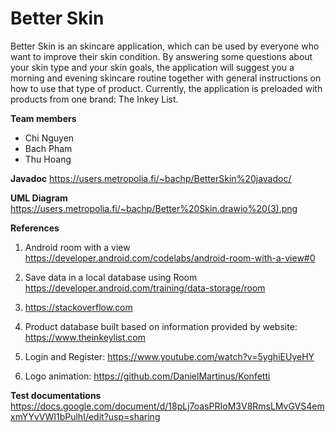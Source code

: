 # Better Skin

Better Skin is an skincare application, which can be used by everyone who want to improve their skin condition.
By answering some questions about your skin type and your skin goals, the application will suggest you a morning
and evening skincare routine together with general instructions on how to use that type of product.
Currently, the application is preloaded with products from one brand: The Inkey List.

**Team members**
- Chi Nguyen
- Bach Pham 
- Thu Hoang

**Javadoc**
https://users.metropolia.fi/~bachp/BetterSkin%20javadoc/

**UML Diagram**
https://users.metropolia.fi/~bachp/Better%20Skin.drawio%20(3).png

**References**
1. Android room with a view
    https://developer.android.com/codelabs/android-room-with-a-view#0

2. Save data in a local database using Room
    https://developer.android.com/training/data-storage/room

3.  https://stackoverflow.com

4. Product database built based on information provided by website:
    https://www.theinkeylist.com

5. Login and Register:
    https://www.youtube.com/watch?v=5yghiEUyeHY

6. Logo animation: 
    https://github.com/DanielMartinus/Konfetti

 
**Test documentations**
https://docs.google.com/document/d/18pLj7oasPRIoM3V8RmsLMvGVS4emxmYYvVWI1bPulhI/edit?usp=sharing

